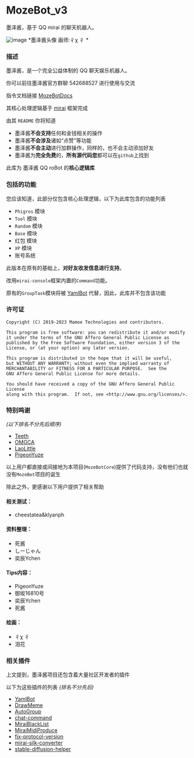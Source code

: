 # MozeBot_v3
墨泽酱，基于 QQ mirai 的聊天机器人。

![image](https://github.com/PigeonYuze/MozeBot_v3/assets/99005149/59b92162-4e29-44f1-8a12-8960b5d73247)
*墨泽酱头像 画师:彳χ 彳 *

### 描述
墨泽酱，是一个完全公益体制的 QQ 聊天娱乐机器人。

你可以前往墨泽酱官方群聊 542688527 进行使用与交流

指令文档链接 [MozeBotDocs](https://www.yuque.com/geziyuze/mozebot/)

其核心处理逻辑基于 [mirai](https://github.com/mamoe/mirai) 框架完成

由其 `README` 你将知道
  - 墨泽酱**不会支持**任何和金钱相关的操作
  - 墨泽酱**不会涉及**诸如“点赞”等功能
  - 墨泽酱**不会主动**进行加群操作，同样的，也不会主动添加好友
  - 墨泽酱为**完全免费**的，**所有源代码您**都可以在`github`上找到

此库为 墨泽酱 QQ roBot 的**核心逻辑库**

### 包括的功能

您应该知道，此部分仅包含核心处理逻辑，以下为此库包含的功能列表

- `Phigros` 模块
- `Tool` 模块
- `Random` 模块
- `Base` 模块
-  红包 模块
-  `XP` 模块
-  账号系统

此版本在原有的基础上，**对好友收发信息进行支持**。

改用`mirai-console`框架内置的`Command`功能。

原有的`GroupTask`模块将被 [YamlBot](https://github.com/PigeonYuze/YamlBot/) 代替，因此，此库并不包含该功能

### 许可证
```
Copyright (C) 2019-2023 Mamoe Technologies and contributors.

This program is free software: you can redistribute it and/or modify
it under the terms of the GNU Affero General Public License as
published by the Free Software Foundation, either version 3 of the
License, or (at your option) any later version.

This program is distributed in the hope that it will be useful,
but WITHOUT ANY WARRANTY; without even the implied warranty of
MERCHANTABILITY or FITNESS FOR A PARTICULAR PURPOSE.  See the
GNU Affero General Public License for more details.

You should have received a copy of the GNU Affero General Public License
along with this program.  If not, see <http://www.gnu.org/licenses/>.
```

### 特别鸣谢
*(以下排名不分先后顺序)*

- [Teeth](https://mirai.mamoe.net/user/teeth)
- [OMGCA](https://github.com/OMGCA/)
- [LaoLittle](https://github.com/LaoLittle/)
- [PigeonYuze](https://github.com/PigeonYuze/)

以上用户都直接或间接地为本项目(`MozeBotCore`)提供了代码支持，没有他们也就没有`MozeBot`项目的诞生

除此之外，更感谢以下用户提供了相关帮助

#### 相关测试：
-  cheestatea&klyanph
#### 资料整理：
-  死酱
-  しーじゃん 
-  奕辰Ychen
#### Tips内容：
- PigeonYuze
- 御坂16810号
- 奕辰Ychen
- 死酱
#### 绘画：
-  彳χ 彳
-  泪花

### 相关插件
上文提到，墨泽酱项目还包含着大量社区开发者的插件

以下为这些插件的列表
*(排名不分先后)*

- [YamlBot](https://github.com/PigeonYuze/YamlBot/)
- [DrawMeme](https://github.com/LaoLittle/DrawMeme)
- [AutoGroup](https://github.com/LaoLittle/AutoGroup)
- [chat-command](https://github.com/project-mirai/chat-command)
- [MiraiBlackList](https://github.com/LaoLittle/MiraiBlackList)
- [MiraiMidiProduce](https://github.com/whiterasbk/MiraiMidiProduce)
- [fix-protocol-version](https://github.com/cssxsh/fix-protocol-version)
- [mirai-silk-converter](https://github.com/project-mirai/mirai-silk-converter)
- [stable-diffusion-helper](https://github.com/cssxsh/stable-diffusion-helper)








